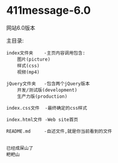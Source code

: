 # 411message-6.0
网站6.0版本

主目录:

    index文件夹    -主页内容调用包含:
        图片(picture)
        样式(css)
        视频(mp4)
    
    jQuery文件夹   -包含两个jQuery版本  
        开发/测试版(development)    
        生产力版(production)
    
    index.css文件  -最终确定的css样式

    index.html文件 -Web site首页

    README.md     -自述文件,就是你当前看到的文件
    
    
    已经成屎山了
    粑粑山
